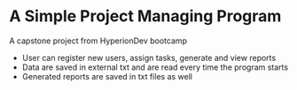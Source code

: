 # A Simple Project Managing Program
A capstone project from HyperionDev bootcamp
- User can register new users, assign tasks, generate and view reports
- Data are saved in external txt and are read every time the program starts
- Generated reports are saved in txt files as well
